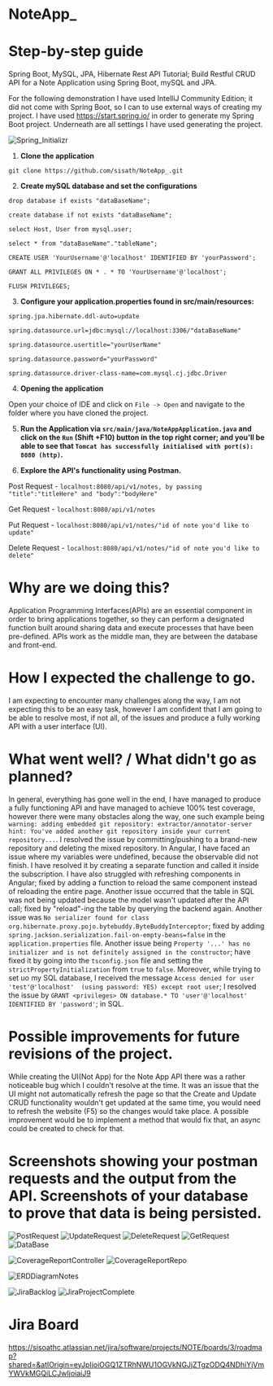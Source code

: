 # **NoteApp_**

# **Step-by-step guide**

Spring Boot, MySQL, JPA, Hibernate Rest API Tutorial; Build Restful CRUD API for a Note Application using Spring Boot, mySQL and JPA. 

For the following demonstration I have used IntelliJ Community Edition; it did not come with Spring Boot, so I can to use external ways of creating my project. I have used 
https://start.spring.io/ in order to generate my Spring Boot project. Underneath are all settings I have used generating the project.

![Spring_Initializr](https://github.com/sisath/NoteApp_/blob/main/Documentation/Spring_Initializr/spring_initializr.png?raw=true)

1. **Clone the application**

`git clone https://github.com/sisath/NoteApp_.git`

2. **Create mySQL database and set the configurations**

`drop database if exists "dataBaseName";`

`create database if not exists "dataBaseName";`

`select Host, User from mysql.user;`

`select * from "dataBaseName"."tableName";`

`CREATE USER 'YourUsername'@'localhost' IDENTIFIED BY 'yourPassword';`

`GRANT ALL PRIVILEGES ON * . * TO 'YourUsername'@'localhost';`

`FLUSH PRIVILEGES;`

3. **Configure your application.properties found in src/main/resources:**

`spring.jpa.hibernate.ddl-auto=update`

`spring.datasource.url=jdbc:mysql://localhost:3306/"dataBaseName"`

`spring.datasource.usertitle="yourUserName"`

`spring.datasource.password="yourPassword"`

`spring.datasource.driver-class-name=com.mysql.cj.jdbc.Driver`


4. **Opening the application**

Open your choice of IDE and click on `File -> Open` and navigate to the folder where you have cloned the project.


5. **Run the Application via `src/main/java/NoteAppApplication.java` and click on the `Run` (Shift +F10) button in the top right corner; and you'll be able to see that `Tomcat has successfully initialised with port(s): 8080 (http)`.**

6. **Explore the API's functionality using Postman.**

Post Request - `localhost:8080/api/v1/notes, by passing "title":"titleHere" and "body":"bodyHere"` 

Get Request - `localhost:8080/api/v1/notes`

Put Request - `localhost:8080/api/v1/notes/"id of note you'd like to update"` 

Delete Request - `localhost:8080/api/v1/notes/"id of note you'd like to delete"`



# **Why are we doing this?** 

Application Programming Interfaces(APIs) are an essential component in order to
bring applications together, so they can perform a designated function built
around sharing data and execute processes that have been pre-defined. APIs work
as the middle man, they are between the database and front-end.

# **How I expected the challenge to go.**

I am expecting to encounter many challenges along the way, I am not expecting
this to be an easy task, however I am confident that I am going to be able to
resolve most, if not all, of the issues and produce a fully working API with a
user interface (UI).

# **What went well? / What didn't go as planned?**

In general, everything has gone well in the end, I have managed to produce a fully functioning API and have managed to achieve 100% test coverage, however there were many
obstacles along the way, one such example being `warning: adding embedded git repository: extractor/annotator-server
hint: You've added another git repository inside your current repository...`. I resolved the issue by
committing/pushing to a brand-new repository and deleting the mixed repository. In Angular, I have faced an
issue where my variables were undefined, because the observable did not finish. I have resolved it by
creating a separate function and called it inside the subscription. I have also struggled with refreshing
components in Angular; fixed by adding a function to reload the same component instead of reloading the entire
page. Another issue occurred that the table in SQL was not being updated because the model wasn't updated
after the API call; fixed by "reload"-ing the table by querying the backend again. Another issue was
`No serializer found for class org.hibernate.proxy.pojo.bytebuddy.ByteBuddyInterceptor`; fixed by adding
`spring.jackson.serialization.fail-on-empty-beans=false` in the `application.properties` file. Another issue being
`Property '...' has no initializer and is not definitely assigned in the constructor`; have fixed it by
going into the `tsconfig.json` file and setting the `strictPropertyInitialization` from `true` to `false`. 
Moreover, while trying to set uo my SQL database, I received the message `Access denied for user 'test'@'localhost' 
(using password: YES) except root user`; I resolved the issue by 
`GRANT <privileges> ON database.* TO 'user'@'localhost' IDENTIFIED BY 'password'`; in SQL.  

# **Possible improvements for future revisions of the project.**
  
While creating the UI(Not App) for the Note App API there was a rather noticeable
bug which I couldn't resolve at the time. It was an issue that the UI might not
automatically refresh the page so that the Create and Update CRUD functionality
wouldn't get updated at the same time, you would need to refresh the website (F5)
so the changes would take place. A possible improvement would be to implement a
method that would fix that, an async could be created to check for that.


# **Screenshots showing your postman requests and the output from the API. Screenshots of your database to prove that data is being persisted.**
  
![PostRequest](https://github.com/sisath/NoteApp_/blob/main/Documentation/CRUD_Function/PostReq.png?raw=true)
![UpdateRequest](https://github.com/sisath/NoteApp_/blob/main/Documentation/CRUD_Function/UpdReq.png?raw=true)
![DeleteRequest](https://github.com/sisath/NoteApp_/blob/main/Documentation/CRUD_Function/DelReq.png?raw=true)
![GetRequest](https://github.com/sisath/NoteApp_/blob/main/Documentation/CRUD_Function/GetReq.png?raw=true)
![DataBase](https://github.com/sisath/NoteApp_/blob/main/Documentation/CRUD_Function/DB.png?raw=true)
  
![CoverageReportController](https://github.com/sisath/NoteApp_/blob/main/Documentation/Coverage_Report/CoverageReportController.png?raw=true)
![CoverageReportRepo](https://github.com/sisath/NoteApp_/blob/main/Documentation/Coverage_Report/CoverageReportRepo.png?raw=true)
  
![ERDDiagramNotes](https://github.com/sisath/NoteApp_/blob/main/Documentation/ERDDiagram/ERDDiagramNotes.png?raw=true)
  
![JiraBacklog](https://github.com/sisath/NoteApp_/blob/main/Documentation/Jira/JiraBacklog.png?raw=true)
![JiraProjectComplete](https://github.com/sisath/NoteApp_/blob/main/Documentation/Jira/JiraProjectComplete.png?raw=true)
  
# **Jira Board**

https://sisoathc.atlassian.net/jira/software/projects/NOTE/boards/3/roadmap?shared=&atlOrigin=eyJpIjoiOGQ1ZTRhNWU1OGVkNGJjZTgzODQ4NDhiYjVmYWVkMGQiLCJwIjoiaiJ9


